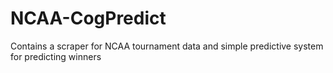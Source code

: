 # NCAA-CogPredict
Contains a scraper for NCAA tournament data and simple predictive system for predicting winners 
